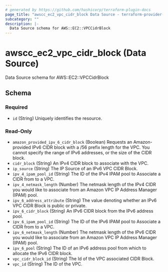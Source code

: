 ```yaml
---
# generated by https://github.com/hashicorp/terraform-plugin-docs
page_title: "awscc_ec2_vpc_cidr_block Data Source - terraform-provider-awscc"
subcategory: ""
description: |-
  Data Source schema for AWS::EC2::VPCCidrBlock
---
```


# awscc_ec2_vpc_cidr_block (Data Source)

Data Source schema for AWS::EC2::VPCCidrBlock



<!-- schema generated by tfplugindocs -->
## Schema

### Required

- `id` (String) Uniquely identifies the resource.

### Read-Only

- `amazon_provided_ipv_6_cidr_block` (Boolean) Requests an Amazon-provided IPv6 CIDR block with a /56 prefix length for the VPC. You cannot specify the range of IPv6 addresses, or the size of the CIDR block.
- `cidr_block` (String) An IPv4 CIDR block to associate with the VPC.
- `ip_source` (String) The IP Source of an IPv6 VPC CIDR Block.
- `ipv_4_ipam_pool_id` (String) The ID of the IPv4 IPAM pool to Associate a CIDR from to a VPC.
- `ipv_4_netmask_length` (Number) The netmask length of the IPv4 CIDR you would like to associate from an Amazon VPC IP Address Manager (IPAM) pool.
- `ipv_6_address_attribute` (String) The value denoting whether an IPv6 VPC CIDR Block is public or private.
- `ipv_6_cidr_block` (String) An IPv6 CIDR block from the IPv6 address pool.
- `ipv_6_ipam_pool_id` (String) The ID of the IPv6 IPAM pool to Associate a CIDR from to a VPC.
- `ipv_6_netmask_length` (Number) The netmask length of the IPv6 CIDR you would like to associate from an Amazon VPC IP Address Manager (IPAM) pool.
- `ipv_6_pool` (String) The ID of an IPv6 address pool from which to allocate the IPv6 CIDR block.
- `vpc_cidr_block_id` (String) The Id of the VPC associated CIDR Block.
- `vpc_id` (String) The ID of the VPC.
